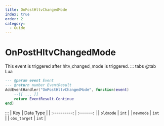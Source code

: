 ```yaml
---
title: OnPostHltvChangedMode
index: true
order: 2
category:
  - Guide
---
```


# OnPostHltvChangedMode
This event is triggered after hltv_changed_mode is triggered.
::: tabs
@tab Lua
```lua
--- @param event Event
--- @return number EventResult
AddEventHandler("OnPostHltvChangedMode", function(event)
    --[[ ... ]]
    return EventResult.Continue
end)
```

:::
|      Key     | Data Type |
| :----------: | :-------: |
|   `oldmode`  |   `int`   |
|   `newmode`  |   `int`   |
| `obs_target` |   `int`   |